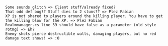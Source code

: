 ﻿	Some sounds glitch => Client stuff/already fixed?
	That odd def bug?? Stuff dies to 2 stuns?? => Plez Fabian
	XP is not shared to players around the killing player. You have to get the killing blow for the XP. => Plez Fabian
	Realmmanager.cs line 39 should have false as a parameter (old style rotmg) => Eh?
	Enemy shots pierce destructible walls, damaging players, but no red damage text shows! => :O

	



